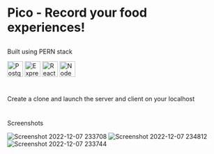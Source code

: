 # Pico - Record your food experiences!

##
Built using PERN stack
<p align="left">
<a href="https://www.postgresql.org/" target="_blank" rel="noreferrer"><img src="https://raw.githubusercontent.com/danielcranney/readme-generator/main/public/icons/skills/postgresql-colored.svg" width="36" height="36" alt="PostgreSQL" /></a>
<a href="https://expressjs.com/" target="_blank" rel="noreferrer"><img src="https://raw.githubusercontent.com/danielcranney/readme-generator/main/public/icons/skills/express-colored.svg" width="36" height="36" alt="Express" /></a>
<a href="https://reactjs.org/" target="_blank" rel="noreferrer"><img src="https://raw.githubusercontent.com/danielcranney/readme-generator/main/public/icons/skills/react-colored.svg" width="36" height="36" alt="React" /></a>
<a href="https://nodejs.org/en/" target="_blank" rel="noreferrer"><img src="https://raw.githubusercontent.com/danielcranney/readme-generator/main/public/icons/skills/nodejs-colored.svg" width="36" height="36" alt="NodeJS" /></a>
</p>

#
Create a clone and launch the server and client on your localhost

#
Screenshots

![Screenshot 2022-12-07 233708](https://user-images.githubusercontent.com/73868258/206397175-232adccf-bcd9-49c9-afa7-6ab4ab275c06.png)
![Screenshot 2022-12-07 234812](https://user-images.githubusercontent.com/73868258/206397180-a71d6b25-d1b1-4038-ba1f-8cd1d89d7f36.png)
![Screenshot 2022-12-07 233744](https://user-images.githubusercontent.com/73868258/206397181-182722c1-6e59-40d4-9977-f282f03b6948.png)

